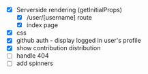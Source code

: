 - [x] Serverside rendering (getInitialProps)
  - [x] /user/[username] route
  - [x] index page
- [x] css
- [x] github auth - display logged in user's profile
- [x] show contribution distribution
- [ ] handle 404
- [ ] add spinners
<!-- {
  viewer {
    login
    contributionsCollection {
      pullRequestContributions {
        totalCount
      }
      issueContributions{
        totalCount
      }
      totalCommitContributions
      totalPullRequestReviewContributions
    }
  }
} -->
